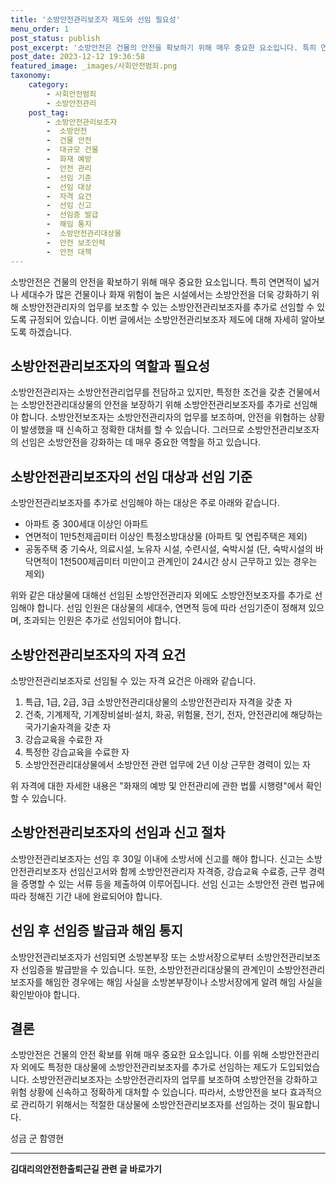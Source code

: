 ```yaml
---
title: '소방안전관리보조자 제도와 선임 필요성'
menu_order: 1
post_status: publish
post_excerpt: '소방안전은 건물의 안전을 확보하기 위해 매우 중요한 요소입니다. 특히 연면적이 넓거나 세대수가 많은 건물이나 화재 위험이 높은 시설에서는 소방안전을 더욱 강화하기 위해 소방안전관리자의 업무를 보조할 수 있는 소방안전관리보조자를 추가로 선임할 수 있도록 규정되어 있습니다. 이번 글에서는 소방안전관리보조자 제도에 대해 자세히 알아보도록 하겠습니다.'
post_date: 2023-12-12 19:36:58
featured_image: _images/사회안전범죄.png
taxonomy:
    category:
        - 사회안전범죄
        - 소방안전관리
    post_tag:
        - 소방안전관리보조자
        -  소방안전
        -  건물 안전
        -  대규모 건물
        -  화재 예방
        -  안전 관리
        -  선임 기준
        -  선임 대상
        -  자격 요건
        -  선임 신고
        -  선임증 발급
        -  해임 통지
        -  소방안전관리대상물
        -  안전 보조인력
        -  안전 대책
---
```



소방안전은 건물의 안전을 확보하기 위해 매우 중요한 요소입니다. 특히 연면적이 넓거나 세대수가 많은 건물이나 화재 위험이 높은 시설에서는 소방안전을 더욱 강화하기 위해 소방안전관리자의 업무를 보조할 수 있는 소방안전관리보조자를 추가로 선임할 수 있도록 규정되어 있습니다. 이번 글에서는 소방안전관리보조자 제도에 대해 자세히 알아보도록 하겠습니다.

## 소방안전관리보조자의 역할과 필요성

소방안전관리자는 소방안전관리업무를 전담하고 있지만, 특정한 조건을 갖춘 건물에서는 소방안전관리대상물의 안전을 보장하기 위해 소방안전관리보조자를 추가로 선임해야 합니다. 소방안전보조자는 소방안전관리자의 업무를 보조하며, 안전을 위협하는 상황이 발생했을 때 신속하고 정확한 대처를 할 수 있습니다. 그러므로 소방안전관리보조자의 선임은 소방안전을 강화하는 데 매우 중요한 역할을 하고 있습니다.

## 소방안전관리보조자의 선임 대상과 선임 기준

소방안전관리보조자를 추가로 선임해야 하는 대상은 주로 아래와 같습니다.

- 아파트 중 300세대 이상인 아파트
- 연면적이 1만5천제곱미터 이상인 특정소방대상물 (아파트 및 연립주택은 제외)
- 공동주택 중 기숙사, 의료시설, 노유자 시설, 수련시설, 숙박시설 (단, 숙박시설의 바닥면적이 1천500제곱미터 미만이고 관계인이 24시간 상시 근무하고 있는 경우는 제외)

위와 같은 대상물에 대해선 선임된 소방안전관리자 외에도 소방안전보조자를 추가로 선임해야 합니다. 선임 인원은 대상물의 세대수, 연면적 등에 따라 선임기준이 정해져 있으며, 초과되는 인원은 추가로 선임되어야 합니다.

## 소방안전관리보조자의 자격 요건

소방안전관리보조자로 선임될 수 있는 자격 요건은 아래와 같습니다.

1. 특급, 1급, 2급, 3급 소방안전관리대상물의 소방안전관리자 자격을 갖춘 자
2. 건축, 기계제작, 기계장비설비·설치, 화공, 위험물, 전기, 전자, 안전관리에 해당하는 국가기술자격을 갖춘 자
3. 강습교육을 수료한 자
4. 특정한 강습교육을 수료한 자
5. 소방안전관리대상물에서 소방안전 관련 업무에 2년 이상 근무한 경력이 있는 자

위 자격에 대한 자세한 내용은 "화재의 예방 및 안전관리에 관한 법률 시행령"에서 확인할 수 있습니다.

## 소방안전관리보조자의 선임과 신고 절차

소방안전관리보조자는 선임 후 30일 이내에 소방서에 신고를 해야 합니다. 신고는 소방안전관리보조자 선임신고서와 함께 소방안전관리자 자격증, 강습교육 수료증, 근무 경력을 증명할 수 있는 서류 등을 제출하여 이루어집니다. 선임 신고는 소방안전 관련 법규에 따라 정해진 기간 내에 완료되어야 합니다.

## 선임 후 선임증 발급과 해임 통지

소방안전관리보조자가 선임되면 소방본부장 또는 소방서장으로부터 소방안전관리보조자 선임증을 발급받을 수 있습니다. 또한, 소방안전관리대상물의 관계인이 소방안전관리보조자를 해임한 경우에는 해임 사실을 소방본부장이나 소방서장에게 알려 해임 사실을 확인받아야 합니다.

## 결론

소방안전은 건물의 안전 확보를 위해 매우 중요한 요소입니다. 이를 위해 소방안전관리자 외에도 특정한 대상물에 소방안전관리보조자를 추가로 선임하는 제도가 도입되었습니다. 소방안전관리보조자는 소방안전관리자의 업무를 보조하여 소방안전을 강화하고 위험 상황에 신속하고 정확하게 대처할 수 있습니다. 따라서, 소방안전을 보다 효과적으로 관리하기 위해서는 적절한 대상물에 소방안전관리보조자를 선임하는 것이 필요합니다.

성금 군 함영현       
<!-- wp:separator -->
<hr class="wp-block-separator has-alpha-channel-opacity"/>
<!-- /wp:separator -->

<!-- wp:group {"backgroundColor":"base","layout":{"type":"constrained"}} -->
<div class="wp-block-group has-base-background-color has-background"><!-- wp:paragraph {"align":"center","fontSize":"medium"} -->
<p class="has-text-align-center has-large-font-size"><strong>김대리의안전한출퇴근길 관련 글 바로가기</strong></p>
<!-- /wp:paragraph -->


<!-- wp:latest-posts
{"categories":[{"id":1794,"count":19,"description":"","link":"https://uknowlaw.com/category/%ea%b9%80%eb%8c%80%eb%a6%ac%ec%9d%98%ec%95%88%ec%a0%84%ed%95%9c%ec%b6%9c%ed%87%b4%ea%b7%bc%ea%b8%b8/","name":"김대리의안전한출퇴근길","slug":"김대리의안전한출퇴근길","taxonomy":"category","parent":0,"meta":[],"_links":{"self":[{"href":"https://uknowlaw.com/wp-json/wp/v2/categories/1794"}],"collection":[{"href":"https://uknowlaw.com/wp-json/wp/v2/categories"}],"about":[{"href":"https://uknowlaw.com/wp-json/wp/v2/taxonomies/category"}],"wp:post_type":[{"href":"https://uknowlaw.com/wp-json/wp/v2/posts?categories=1794"}],"curies":[{"name":"wp","href":"https://api.w.org/{rel}","templated":true}]}}],"postsToShow":100,"excerptLength":28,"postLayout":"grid","columns":2,"featuredImageAlign":"left","featuredImageSizeSlug":"large","fontSize":"small"} /--></div>
<!-- /wp:group -->